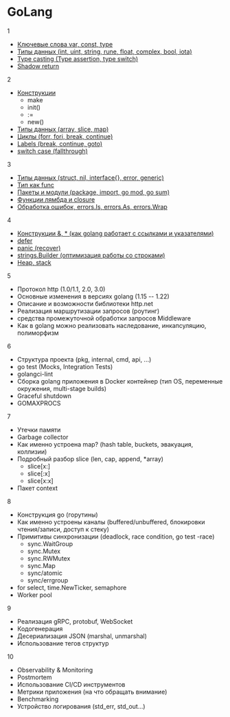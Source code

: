 # GoLang

1
- [Ключевые слова var, const, type](https://github.com/ValikoDorodnov/www_helper/blob/master/grades/golang/knowledge/g1.md#1)
- [Типы данных (int, uint, string, rune, float, complex, bool, iota)](https://github.com/ValikoDorodnov/www_helper/blob/master/grades/golang/knowledge/g1.md#2)
- [Type casting (Type assertion, type switch)](https://github.com/ValikoDorodnov/www_helper/blob/master/grades/golang/knowledge/g1.md#3)
- [Shadow return](https://github.com/ValikoDorodnov/www_helper/blob/master/grades/golang/knowledge/g1.md#4)

2
- [Конструкции](https://github.com/ValikoDorodnov/www_helper/blob/master/grades/golang/knowledge/g2.md#1)
  - make
  - init()
  - :=
  - new()
- [Типы данных (array, slice, map)](https://github.com/ValikoDorodnov/www_helper/blob/master/grades/golang/knowledge/g2.md#2)
- [Циклы (forr, fori, break, continue)](https://github.com/ValikoDorodnov/www_helper/blob/master/grades/golang/knowledge/g2.md#3)
- [Labels (break, continue, goto)](https://github.com/ValikoDorodnov/www_helper/blob/master/grades/golang/knowledge/g2.md#3)
- [switch case (fallthrough)](https://github.com/ValikoDorodnov/www_helper/blob/master/grades/golang/knowledge/g2.md#4)

3
- [Типы данных (struct, nil, interface{}, error, generic)](https://github.com/ValikoDorodnov/www_helper/blob/master/grades/golang/knowledge/g3.md#1)
- [Тип как func](https://github.com/ValikoDorodnov/www_helper/blob/master/grades/golang/knowledge/g3.md#2)
- [Пакеты и модули (package, import, go mod, go sum)](https://github.com/ValikoDorodnov/www_helper/blob/master/grades/golang/knowledge/g3.md#3)
- [Функции лямбда и closure](https://github.com/ValikoDorodnov/www_helper/blob/master/grades/golang/knowledge/g3.md#4)
- [Обработка ошибок, errors.Is, errors.As, errors.Wrap](https://github.com/ValikoDorodnov/www_helper/blob/master/grades/golang/knowledge/g3.md#5)

4
- [Конструкции &, * (как golang работает с ссылками и указателями)](https://github.com/ValikoDorodnov/www_helper/blob/master/grades/golang/knowledge/g4.md#1)
- [defer](https://github.com/ValikoDorodnov/www_helper/blob/master/grades/golang/knowledge/g4.md#2)
- [panic (recover)](https://github.com/ValikoDorodnov/www_helper/blob/master/grades/golang/knowledge/g4.md#3)
- [strings.Builder (оптимизация работы со строками)](https://github.com/ValikoDorodnov/www_helper/blob/master/grades/golang/knowledge/g4.md#4)
- [Heap, stack](https://github.com/ValikoDorodnov/www_helper/blob/master/grades/golang/knowledge/g4.md#5)

5
- Протокол http (1.0/1.1, 2.0, 3.0)
- Основные изменения в версиях golang (1.15 -- 1.22)
- Описание и возможности библиотеки http.net
- Реализация маршрутизации запросов (роутинг)
- средства промежуточной обработки запросов Middleware
- Как в golang можно реализовать наследование, инкапсуляцию, полиморфизм

6
- Структура проекта (pkg, internal, cmd, api, ...)
- go test (Mocks, Integration Tests)
- golangci-lint
- Сборка golang приложения в Docker контейнер (тип OS, переменные окружения, multi-stage builds)
- Graceful shutdown
- GOMAXPROCS

7
- Утечки памяти
- Garbage collector
- Как именно устроена map? (hash table, buckets, эвакуация, коллизии)
- Подробный разбор slice (len, cap, append, *array)
  - slice[x:]
  - slice[:x]
  - slice[x:x]
- Пакет context

8
- Конструкция go (горутины)
- Как именно устроены каналы (buffered/unbuffered, блокировки чтения/записи, доступ к стеку)
- Примитивы синхронизации (deadlock, race condition, go test -race)
  - sync.WaitGroup
  - sync.Mutex
  - sync.RWMutex
  - sync.Map
  - sync/atomic
  - sync/errgroup
- for select, time.NewTicker, semaphore
- Worker pool

9
- Реализация gRPC, protobuf, WebSocket
- Кодогенерация
- Десериализация JSON (marshal, unmarshal)
- Использование тегов структур

10
- Observability & Monitoring
- Postmortem
- Использование CI/CD инструментов
- Метрики приложения (на что обращать внимание)
- Benchmarking
- Устройство логирования (std_err, std_out...)